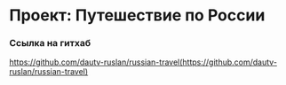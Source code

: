 # Проект: Путешествие по России

### Ссылка на гитхаб
https://github.com/dautv-ruslan/russian-travel(https://github.com/dautv-ruslan/russian-travel)


